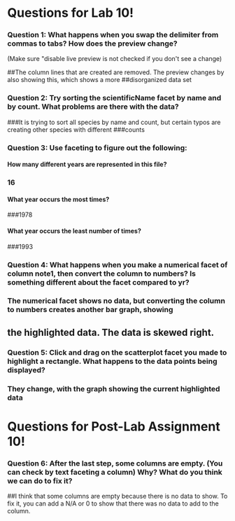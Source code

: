 # Questions for Lab 10!

### Question 1: What happens when you swap the delimiter from commas to tabs? How does the preview change? 
(Make sure "disable live preview is not checked if you don't see a change)

##The column lines that are created are removed. The preview changes by also showing this, which shows a more
##disorganized data set

### Question 2: Try sorting the scientificName facet by name and by count. What problems are there with the data?

###It is trying to sort all species by name and count, but certain typos are creating other species with different
###counts

### Question 3: Use faceting to figure out the following:
#### How many different years are represented in this file?

### 16

#### What year occurs the most times?

###1978

#### What year occurs the least number of times?

###1993

### Question 4: What happens when you make a numerical facet of column note1, then convert the column to numbers? Is something different about the facet compared to yr?

### The numerical facet shows no data, but converting the column to numbers creates another bar graph, showing
## the highlighted data. The data is skewed right. 

### Question 5: Click and drag on the scatterplot facet you made to highlight a rectangle. What happens to the data points being displayed?

### They change, with the graph showing the current highlighted data

# Questions for Post-Lab Assignment 10!

### Question 6: After the last step, some columns are empty. (You can check by text faceting a column) Why? What do you think we can do to fix it?

##I think that some columns are empty because there is no data to show. To fix it, you can add a N/A or 0 to show that there was no data to add to the column.
